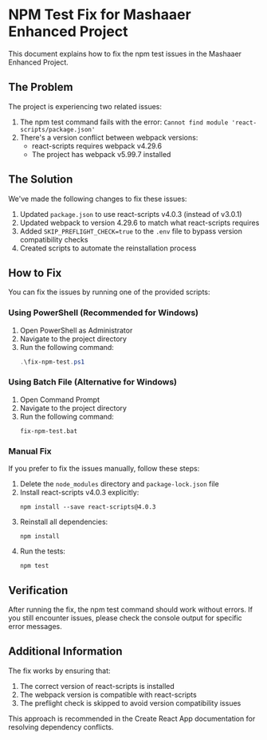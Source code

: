 # NPM Test Fix for Mashaaer Enhanced Project

This document explains how to fix the npm test issues in the Mashaaer Enhanced Project.

## The Problem

The project is experiencing two related issues:

1. The npm test command fails with the error: `Cannot find module 'react-scripts/package.json'`
2. There's a version conflict between webpack versions:
   - react-scripts requires webpack v4.29.6
   - The project has webpack v5.99.7 installed

## The Solution

We've made the following changes to fix these issues:

1. Updated `package.json` to use react-scripts v4.0.3 (instead of v3.0.1)
2. Updated webpack to version 4.29.6 to match what react-scripts requires
3. Added `SKIP_PREFLIGHT_CHECK=true` to the `.env` file to bypass version compatibility checks
4. Created scripts to automate the reinstallation process

## How to Fix

You can fix the issues by running one of the provided scripts:

### Using PowerShell (Recommended for Windows)

1. Open PowerShell as Administrator
2. Navigate to the project directory
3. Run the following command:
   ```powershell
   .\fix-npm-test.ps1
   ```

### Using Batch File (Alternative for Windows)

1. Open Command Prompt
2. Navigate to the project directory
3. Run the following command:
   ```
   fix-npm-test.bat
   ```

### Manual Fix

If you prefer to fix the issues manually, follow these steps:

1. Delete the `node_modules` directory and `package-lock.json` file
2. Install react-scripts v4.0.3 explicitly:
   ```
   npm install --save react-scripts@4.0.3
   ```
3. Reinstall all dependencies:
   ```
   npm install
   ```
4. Run the tests:
   ```
   npm test
   ```

## Verification

After running the fix, the npm test command should work without errors. If you still encounter issues, please check the console output for specific error messages.

## Additional Information

The fix works by ensuring that:

1. The correct version of react-scripts is installed
2. The webpack version is compatible with react-scripts
3. The preflight check is skipped to avoid version compatibility issues

This approach is recommended in the Create React App documentation for resolving dependency conflicts.